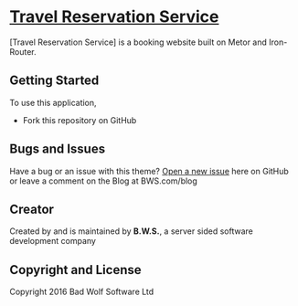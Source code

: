 # [Travel Reservation Service](http://startbootstrap.com/) 

[Travel Reservation Service] is a booking website built on Metor and Iron-Router. 

## Getting Started

To use this application,  

* Fork this repository on GitHub

## Bugs and Issues

Have a bug or an issue with this theme? [Open a new issue](https://github.com/WalrusSealord/Treval-Reservation-Service/issues) here on GitHub or leave a comment on the Blog at BWS.com/blog

## Creator

Created by and is maintained by **B.W.S.**, a server sided software development company



## Copyright and License

Copyright 2016 Bad Wolf Software Ltd
